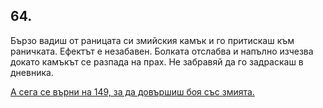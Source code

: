 ## 64.

Бързо вадиш от раницата си змийския камък и го притискаш към
раничката. Ефектът е незабавен. Болката отслабва и напълно изчезва
докато камъкът се разпада на прах. Не забравяй да го задраскаш в
дневника. 

[А сега се върни на 149, за да довършиш боя със змията.](./149)
